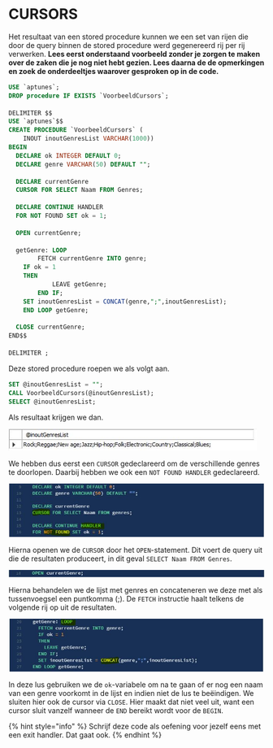 # CURSORS

Het resultaat van een stored procedure kunnen we een set van rijen die door de query binnen de stored procedure werd gegenereerd rij per rij verwerken. **Lees eerst onderstaand voorbeeld zonder je zorgen te maken over de zaken die je nog niet hebt gezien. Lees daarna de de opmerkingen en zoek de onderdeeltjes waarover gesproken op in de code.**

```sql
USE `aptunes`;
DROP procedure IF EXISTS `VoorbeeldCursors`;

DELIMITER $$
USE `aptunes`$$
CREATE PROCEDURE `VoorbeeldCursors` (
    INOUT inoutGenresList VARCHAR(1000))
BEGIN
  DECLARE ok INTEGER DEFAULT 0;
  DECLARE genre VARCHAR(50) DEFAULT "";

  DECLARE currentGenre
  CURSOR FOR SELECT Naam FROM Genres;

  DECLARE CONTINUE HANDLER
  FOR NOT FOUND SET ok = 1;

  OPEN currentGenre;

  getGenre: LOOP
        FETCH currentGenre INTO genre;
    IF ok = 1
    THEN
            LEAVE getGenre;
        END IF;
    SET inoutGenresList = CONCAT(genre,";",inoutGenresList);
    END LOOP getGenre;

  CLOSE currentGenre;
END$$

DELIMITER ;
```

Deze stored procedure roepen we als volgt aan.

```sql
SET @inoutGenresList = "";
CALL VoorbeeldCursors(@inoutGenresList);
SELECT @inoutGenresList;
```

Als resultaat krijgen we dan.

![](../../.gitbook/assets/sp_cursors1.JPG)

We hebben dus eerst een `CURSOR` gedeclareerd om de verschillende genres te doorlopen. Daarbij hebben we ook een `NOT FOUND HANDLER` gedeclareerd.

![](../../.gitbook/assets/sp_cursors2.JPG)

Hierna openen we de `CURSOR` door het `OPEN`-statement. Dit voert de query uit die de resultaten produceert, in dit geval `SELECT Naam FROM Genres`.

![](../../.gitbook/assets/sp_cursors3.JPG)

Hierna behandelen we de lijst met genres en concateneren we deze met als tussenvoegsel een puntkomma \(;\). De `FETCH` instructie haalt telkens de volgende rij op uit de resultaten.

![](../../.gitbook/assets/sp_cursors4.JPG)

In deze lus gebruiken we de `ok`-variabele om na te gaan of er nog een naam van een genre voorkomt in de lijst en indien niet de lus te beëindigen. We sluiten hier ook de cursor via `CLOSE`. Hier maakt dat niet veel uit, want een cursor sluit vanzelf wanneer de `END` bereikt wordt voor de `BEGIN`. 

{% hint style="info" %}
Schrijf deze code als oefening voor jezelf eens met een exit handler. Dat gaat ook.
{% endhint %}

